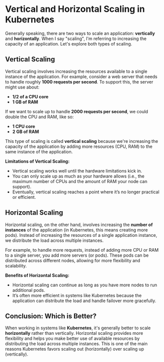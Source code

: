 # Vertical and Horizontal Scaling in Kubernetes

Generally speaking, there are two ways to scale an application: **vertically** and **horizontally**. When I say "scaling", I'm referring to increasing the capacity of an application. Let's explore both types of scaling.

## Vertical Scaling

Vertical scaling involves increasing the resources available to a single instance of the application. For example, consider a web server that needs to handle roughly **1000 requests per second**. To support this, the server might use about:

- **1/2 of a CPU core**
- **1 GB of RAM**

If we want to scale up to handle **2000 requests per second**, we could double the CPU and RAM, like so:

- **1 CPU core**
- **2 GB of RAM**

This type of scaling is called **vertical scaling** because we're increasing the capacity of the application by adding more resources (CPU, RAM) to the same instance of the application.

**Limitations of Vertical Scaling:**

- Vertical scaling works well until the hardware limitations kick in.
- You can only scale up as much as your hardware allows (i.e., the maximum number of CPUs and the amount of RAM your node can support).
- Eventually, vertical scaling reaches a point where it’s no longer practical or efficient.

## Horizontal Scaling

Horizontal scaling, on the other hand, involves increasing the **number of instances** of the application (in Kubernetes, this means creating more pods). Instead of increasing the resources of a single application instance, we distribute the load across multiple instances.

For example, to handle more requests, instead of adding more CPU or RAM to a single server, you add more servers (or pods). These pods can be distributed across different nodes, allowing for more flexibility and scalability.

**Benefits of Horizontal Scaling:**

- Horizontal scaling can continue as long as you have more nodes to run additional pods.
- It’s often more efficient in systems like Kubernetes because the application can distribute the load and handle failover more gracefully.

## Conclusion: Which is Better?

When working in systems like **Kubernetes**, it's generally better to scale **horizontally** rather than vertically. Horizontal scaling provides more flexibility and helps you make better use of available resources by distributing the load across multiple instances. This is one of the main reasons Kubernetes favors scaling out (horizontally) over scaling up (vertically).

```

```
